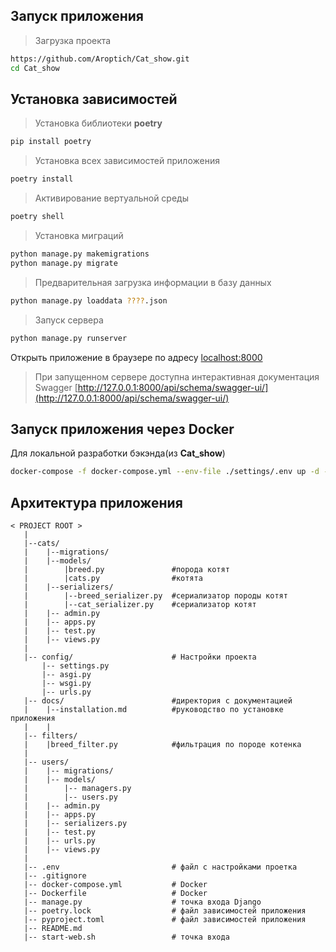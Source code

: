 ## Запуск приложения

> Загрузка проекта
```bash
https://github.com/Aroptich/Cat_show.git
cd Cat_show
```
## Установка зависимостей

> Установка библиотеки __poetry__
```bash
pip install poetry
```
> Установка всех зависимостей приложения
```bash
poetry install
```
> Активирование вертуальной среды
```bash
poetry shell
```
> Установка миграций

```bash
python manage.py makemigrations
python manage.py migrate
```

> Предварительная загрузка информации в базу данных
```bash
python manage.py loaddata ????.json
```

> Запуск сервера
```bash
python manage.py runserver
```
Открыть приложение в браузере по адресу [localhost:8000](http://127.0.0.1:8000/api/schema/swagger-ui/)

>При запущенном сервере доступна интерактивная документация Swagger [http://127.0.0.1:8000/api/schema/swagger-ui/](http://127.0.0.1:8000/api/schema/swagger-ui/)


## Запуск приложения через Docker

Для локальной разработки бэкэнда(из **Cat_show**)

```bash
docker-compose -f docker-compose.yml --env-file ./settings/.env up -d --build
```
## Архитектура приложения

```
< PROJECT ROOT >
   |
   |--cats/
   |    |--migrations/
   |    |--models/
   |        |breed.py               #порода котят
   |        |cats.py                #котята
   |    |--serializers/
   |        |--breed_serializer.py  #сериализатор породы котят
   |        |--cat_serializer.py    #сериализатор котят
   |    |-- admin.py
   |    |-- apps.py
   |    |-- test.py
   |    |-- views.py
   |
   |-- config/                      # Настройки проекта              
       |-- settings.py
       |-- asgi.py
       |-- wsgi.py     
       |-- urls.py     
   |-- docs/                        #директория с документацией
   |    |--installation.md          #руководство по установке приложения
   |    |
   |-- filters/
   |    |breed_filter.py            #фильтрация по породе котенка
   |
   |-- users/
   |    |-- migrations/
   |    |-- models/
   |        |-- managers.py
   |        |-- users.py
   |    |-- admin.py
   |    |-- apps.py
   |    |-- serializers.py
   |    |-- test.py
   |    |-- urls.py
   |    |-- views.py
   |      
   |-- .env                         # файл с настройками проетка
   |-- .gitignore              
   |-- docker-compose.yml           # Docker             
   |-- Dockerfile                   # Docker
   |-- manage.py                    # точка входа Django 
   |-- poetry.lock                  # файл зависимостей приложения 
   |-- pyproject.toml               # файл зависимостей приложения 
   |-- README.md
   |-- start-web.sh                 # точка входа

```

